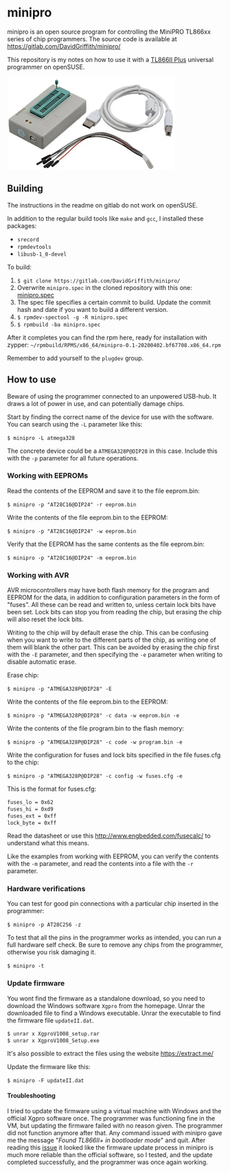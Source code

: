 # minipro

minipro is an open source program for controlling the MiniPRO TL866xx series of chip programmers. The source code is available at https://gitlab.com/DavidGriffith/minipro/

This repository is my notes on how to use it with a [TL866II Plus](http://www.xgecu.com/en/TL866_main.html) universal programmer on openSUSE.

![Image of TL866II Plus](resources/tl866iiplus.png)


## Building

The instructions in the readme on gitlab do not work on openSUSE.

In addition to the regular build tools like `make` and `gcc`, I installed these packages:

* `srecord`
* `rpmdevtools`
* `libusb-1_0-devel`

To build:

1. `$ git clone https://gitlab.com/DavidGriffith/minipro/`
2. Overwrite `minipro.spec` in the cloned repository with this one: [minipro.spec](rpm/minipro.spec)
3. The spec file specifies a certain commit to build. Update the commit hash and date if you want to build a different version.
4. `$ rpmdev-spectool -g -R minipro.spec`
5. `$ rpmbuild -ba minipro.spec`

After it completes you can find the rpm here, ready for installation with zypper: `~/rpmbuild/RPMS/x86_64/minipro-0.1-20200402.bf67708.x86_64.rpm`

Remember to add yourself to the `plugdev` group.


## How to use

Beware of using the programmer connected to an unpowered USB-hub. It draws a lot of power in use, and can potentially damage chips.

Start by finding the correct name of the device for use with the software. You can search using the `-L` parameter like this: 

`$ minipro -L atmega328`

The concrete device could be a `ATMEGA328P@DIP28` in this case. Include this with the `-p` parameter for all future operations.


### Working with EEPROMs

Read the contents of the EEPROM and save it to the file eeprom.bin:

`$ minipro -p "AT28C16@DIP24" -r eeprom.bin`

Write the contents of the file eeprom.bin to the EEPROM:

`$ minipro -p "AT28C16@DIP24" -w eeprom.bin`

Verify that the EEPROM has the same contents as the file eeprom.bin:

`$ minipro -p "AT28C16@DIP24" -m eeprom.bin`


### Working with AVR

AVR microcontrollers may have both flash memory for the program and EEPROM for the data, in addition to configuration parameters in the form of "fuses". All these can be read and written to, unless certain lock bits have been set. Lock bits can stop you from reading the chip, but erasing the chip will also reset the lock bits.

Writing to the chip will by default erase the chip. This can be confusing when you want to write to the different parts of the chip, as writing one of them will blank the other part. This can be avoided by erasing the chip first with the `-E` parameter, and then specifying the `-e` parameter when writing to disable automatic erase.

Erase chip:

`$ minipro -p "ATMEGA328P@DIP28" -E`

Write the contents of the file eeprom.bin to the EEPROM:

 `$ minipro -p "ATMEGA328P@DIP28" -c data -w eeprom.bin -e`

Write the contents of the file program.bin to the flash memory: 

`$ minipro -p "ATMEGA328P@DIP28" -c code -w program.bin -e`

Write the configuration for fuses and lock bits specified in the file fuses.cfg to the chip:

`$ minipro -p "ATMEGA328P@DIP28" -c config -w fuses.cfg -e`

This is the format for fuses.cfg:

```
fuses_lo = 0x62
fuses_hi = 0xd9
fuses_ext = 0xff
lock_byte = 0xff
```

Read the datasheet or use this http://www.engbedded.com/fusecalc/ to understand what this means.

Like the examples from working with EEPROM, you can verify the contents with the `-m` parameter, and read the contents into a file with the `-r` parameter.


### Hardware verifications

You can test for good pin connections with a particular chip inserted in the programmer:

`$ minipro -p AT28C256 -z`

To test that all the pins in the programmer works as intended, you can run a full hardware self check. Be sure to remove any chips from the programmer, otherwise you risk damaging it.

`$ minipro -t`


### Update firmware

You wont find the firmware as a standalone download, so you need to download the Windows software `Xgpro` from the homepage. Unrar the downloaded file to find a Windows executable. Unrar the executable to find the firmware file `updateII.dat`.
 
 ```
$ unrar x XgproV1008_setup.rar
$ unrar x XgproV1008_Setup.exe
```
 
It's also possible to extract the files using the website https://extract.me/

Update the firmware like this:

`$ minipro -F updateII.dat`


#### Troubleshooting

I tried to update the firmware using a virtual machine with Windows and the official Xgpro software once. The programmer was functioning fine in the VM, but updating the firmware failed with no reason given. The programmer did not function anymore after that. Any command issued with minipro gave me the message "_Found TL866II+ in bootloader mode_" and quit. After reading this [issue](https://gitlab.com/DavidGriffith/minipro/issues/148) it looked like the firmware update process in minipro is much more reliable than the official software, so I tested, and the update completed successfully, and the programmer was once again working. 
